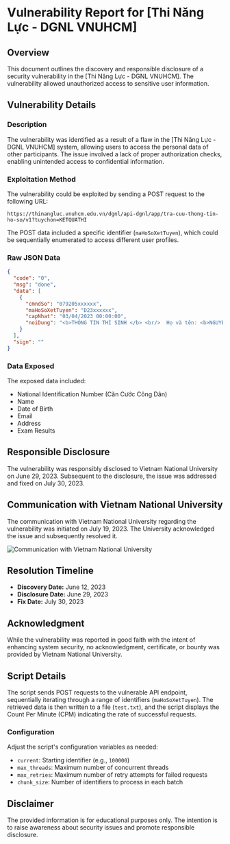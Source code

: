 # Vulnerability Report for [Thi Năng Lực - DGNL VNUHCM]

## Overview

This document outlines the discovery and responsible disclosure of a security vulnerability in the [Thi Năng Lực - DGNL VNUHCM]. The vulnerability allowed unauthorized access to sensitive user information.

## Vulnerability Details

### Description

The vulnerability was identified as a result of a flaw in the [Thi Năng Lực - DGNL VNUHCM] system, allowing users to access the personal data of other participants. The issue involved a lack of proper authorization checks, enabling unintended access to confidential information.

### Exploitation Method

The vulnerability could be exploited by sending a POST request to the following URL:

```
https://thinangluc.vnuhcm.edu.vn/dgnl/api-dgnl/app/tra-cuu-thong-tin-ho-so/v1?tuychon=KETQUATHI
```

The POST data included a specific identifier (`maHoSoXetTuyen`), which could be sequentially enumerated to access different user profiles.

### Raw JSON Data

```json
{
  "code": "0",
  "msg": "done",
  "data": [
    {
      "cmndSo": "079205xxxxxx",
      "maHoSoXetTuyen": "D23xxxxxx",
      "capNhat": "03/04/2023 00:00:00",
      "noiDung": "<b>THÔNG TIN THÍ SINH </b> <br/>  Họ và tên: <b>NGUYỄN XX XX LONG</b><br/> Ngày sinh: xx/xx/2005 <br/> Email: xx@gmail.com <br/> Địa chỉ: XX - XX <br/><br/> <b>THÔNG TIN DỰ THI  </b> <br/>Số báo danh: XX <br/> Ngày giờ thi: 7g30 ngày 26/3/2023 <br/>Địa điểm thi: Trường ĐH Công nghệ Thông tin, Khu phố 6, Phường Linh Trung, TP.Thủ Đức, TP.HCM<br/> Phòng thi: P.048 [B7.08.2]<br/>  <br/> <b>KẾT QUẢ THI</b><span style='color: green;'><ul><li>Tiếng Việt: 177 điểm.</li><li>Tiếng Anh: 176 điểm.</li><li>Toán-Logic-Phân tích số liệu: 231 điểm.</li><li>Khoa học Tự nhiên: 148 điểm.</li><li>Khoa học Xã hội: 129 điểm.</li></ul></span><ul><b style=color:red;'>Tổng: 861 điểm.</b></ul>"
    }
  ],
  "sign": ""
}
```
### Data Exposed

The exposed data included:

- National Identification Number (Căn Cước Công Dân)
- Name
- Date of Birth
- Email
- Address
- Exam Results

## Responsible Disclosure

The vulnerability was responsibly disclosed to Vietnam National University on June 29, 2023. Subsequent to the disclosure, the issue was addressed and fixed on July 30, 2023.

## Communication with Vietnam National University

The communication with Vietnam National University regarding the vulnerability was initiated on July 19, 2023. The University acknowledged the issue and subsequently resolved it.

![Communication with Vietnam National University](https://github.com/KenKout/DGNL/assets/54569460/e6fc2821-be32-40c1-8c89-b252c1adc38d)

## Resolution Timeline

- **Discovery Date:** June 12, 2023
- **Disclosure Date:** June 29, 2023
- **Fix Date:** July 30, 2023

## Acknowledgment

While the vulnerability was reported in good faith with the intent of enhancing system security, no acknowledgment, certificate, or bounty was provided by Vietnam National University.

## Script Details

The script sends POST requests to the vulnerable API endpoint, sequentially iterating through a range of identifiers (`maHoSoXetTuyen`). The retrieved data is then written to a file (`test.txt`), and the script displays the Count Per Minute (CPM) indicating the rate of successful requests.

### Configuration

Adjust the script's configuration variables as needed:

- `current`: Starting identifier (e.g., `100000`)
- `max_threads`: Maximum number of concurrent threads
- `max_retries`: Maximum number of retry attempts for failed requests
- `chunk_size`: Number of identifiers to process in each batch

## Disclaimer

The provided information is for educational purposes only. The intention is to raise awareness about security issues and promote responsible disclosure.
